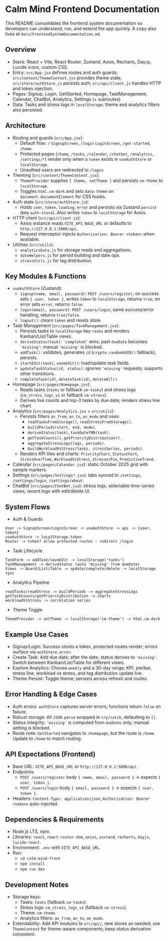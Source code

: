 # Calm Mind Frontend Documentation

This README consolidates the frontend system documentation so developers can understand, run, and extend the app quickly. A copy also lives at `docs/FrontendSystemDocumentation.md`.

## Overview
- Stack: React + Vite, React Router, Zustand, Axios, Recharts, Day.js, Lucide icons, custom CSS.
- Entry: `src/App.jsx` defines routes and auth guards; `src/context/ThemeContext.jsx` provides theme state; `src/store/authStore.js` persists auth; `src/api/client.js` handles HTTP and token injection.
- Pages: Signup, Login, GetStarted, Homepage, TaskManagement, Calendar, ChatBot, Analytics, Settings (+ subroutes).
- Data: Tasks and stress logs in `localStorage`; theme and analytics filters also persisted.

## Architecture
- Routing and guards (`src/App.jsx`):
  - Default flow: `/`  `SignupScreen`, `/login`  `LoginScreen`, `/get-started`, `/home`.
  - Protected pages (`/home`, `/tasks`, `/calendar`, `/chatbot`, `/analytics`, `/settings/*`) render only when a `token` exists in `useAuthStore` or `localStorage`.
  - Unauthed users are redirected to `/login`.
- Theming (`src/context/ThemeContext.jsx`):
  - `ThemeProvider` supplies `{ theme, setTheme }` and persists `cm-theme` to `localStorage`.
  - Toggles `html.cm-dark` and sets `data-theme` on `document.documentElement` for CSS hooks.
- Auth state (`src/store/authStore.js`):
  - Holds `user`, `token`, `loading`, `error` and persists via Zustand `persist` (key `auth-store`). Also writes `token` to `localStorage` for Axios.
- HTTP client (`src/api/client.js`):
  - Axios instance reads `VITE_API_BASE_URL` or defaults to `http://127.0.0.1:5000/api`.
  - Request interceptor injects `Authorization: Bearer <token>` when available.
- Utilities (`src/utils`):
  - `analyticsData.js` for storage reads and aggregations.
  - `dateHelpers.js` for period building and date ops.
  - `stressUtils.js` for tag distribution.

## Key Modules & Functions
- `useAuthStore` (Zustand):
  - `signup(name, email, password)`: `POST /users/register`; on success sets `{ user, token }`, writes `token` to `localStorage`, returns `true`; on error sets `error`, returns `false`.
  - `login(email, password)`: `POST /users/login`; same success/error handling; returns `true|false`.
  - `logout()`: clears `token` and resets store.
- Task Management (`src/pages/TaskManagement.jsx`):
  - Persists tasks to `localStorage` key `tasks` and renders Kanban/List/Table views.
  - `deriveStatus(task)`: `'completed'` wins; past `dueDate` becomes `'missing'`; manual `'missing'` is blocked.
  - `addTask()`: validates, generates `id` (`crypto.randomUUID()` fallback), persists.
  - `startEdit(task)`, `saveEdit()`: load/update task fields.
  - `updateTaskStatus(id, status)`: ignores `'missing'` requests; supports other transitions.
  - `completeTask(id)`, `deleteTask(id)`, `deleteAll()`.
- Homepage (`src/pages/Homepage.jsx`):
  - Reads tasks (`tasks` or fallback `cm-tasks`) and stress logs (`cm_stress_logs_v1` or fallback `cm-stress`).
  - Derives live counts and top-3 tasks by due date; renders stress line chart.
- Analytics (`src/pages/Analytics.jsx` + `src/utils`):
  - Persists filters `an_from`, `an_to`, `an_mode` and uses:
    - `readTasksFromStorage()`, `readStressFromStorage()`.
    - `buildPeriods(start, end, mode)`.
    - `deriveStatus(task)`, `taskDateYMD(task)`.
    - `getTaskCounts()`, `getPriorityDistribution()`.
    - `aggregateStressLogs(logs, periods)`.
    - `buildWorkloadVsStress(tasks, stressSeries, periods)`.
  - Renders KPI tiles and charts: `PriorityChart`, `StatusChart`, `StressOverTime`, `WorkloadVsStress`, `StressorPie`, `PredictiveTrend`.
- Calendar (`src/pages/Calendar.jsx`): static October 2025 grid with sample markers.
- Settings (`src/pages/Settings*.jsx`): tabs synced to `/settings`, `/settings/login`, `/settings/about`.
- ChatBot (`src/pages/ChatBot.jsx`): stress logs, selectable time-series views, recent logs with edit/delete UI.

## System Flows
- Auth & Guards
```
User -> SignupScreen/LoginScreen -> useAuthStore -> api -> {user, token}
useAuthStore -> localStorage.token
Router -> token? allow protected routes : redirect /login
```
- Task Lifecycle
```
TaskForm -> addTask/saveEdit -> localStorage('tasks')
TaskManagement -> deriveStatus (auto 'missing' from dueDate)
Views -> Board/List/Table -> update/complete/delete -> localStorage sync
```
- Analytics Pipeline
```
readTasks/readStress -> buildPeriods -> aggregateStressLogs
getTaskCounts/getPriorityDistribution -> charts
workloadVsStress -> correlation series
```
- Theme Toggle
```
ThemeProvider -> setTheme -> localStorage('cm-theme') -> html.cm-dark
```

## Example Use Cases
- Signup/Login: Success stores a token, protected routes render; errors surface via `authStore.error`.
- Create Task: Add due date; after the date, status derives to `'missing'`. Switch between Kanban/List/Table for different views.
- Explore Analytics: Choose `weekly` and a 30-day range; KPI, pie/bar, stress line, workload vs stress, and tag distribution update live.
- Theme Persist: Toggle theme; persists across refresh and routes.

## Error Handling & Edge Cases
- Auth errors: `authStore` captures server errors; functions return `false` on failure.
- Robust storage: All `JSON.parse` wrapped in `try/catch`, defaulting to `[]`.
- Status integrity: `'missing'` is computed from `dueDate` only; manual setting is blocked.
- Route note: `GetStarted` navigates to `/homepage`, but the route is `/home`. Update to `/home` to match routing.

## API Expectations (Frontend)
- Base URL: `VITE_API_BASE_URL` or `http://127.0.0.1:5000/api`.
- Endpoints:
  - `POST /users/register` body `{ name, email, password }` -> expects `{ user, token }`.
  - `POST /users/login` body `{ email, password }` -> expects `{ user, token }`.
- Headers: `Content-Type: application/json`; `Authorization: Bearer <token>` auto-injected.

## Dependencies & Requirements
- Node.js LTS, npm.
- Libraries: `react`, `react-router-dom`, `axios`, `zustand`, `recharts`, `dayjs`, `lucide-react`.
- Environment: `.env` with `VITE_API_BASE_URL`.
- Run:
  - `cd calm-mind-front`
  - `npm install`
  - `npm run dev`

## Development Notes
- Storage keys:
  - Tasks: `tasks` (fallback `cm-tasks`).
  - Stress logs: `cm_stress_logs_v1` (fallback `cm-stress`).
  - Theme: `cm-theme`.
  - Analytics filters: `an_from`, `an_to`, `an_mode`.
- Extendability: Add API modules to `src/api/`, new stores as needed; use `ThemeContext` for theme-aware components; keep status derivation consistent.
